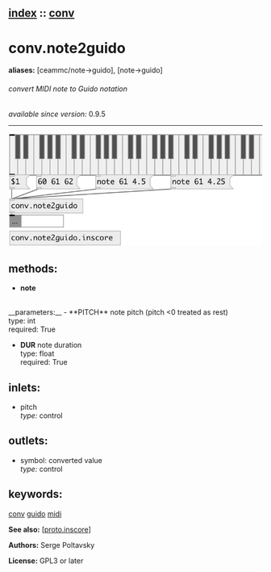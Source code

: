 [index](index.html) :: [conv](category_conv.html)
---

# conv.note2guido
**aliases:** [ceammc/note-&gt;guido], [note-&gt;guido]


###### convert MIDI note to Guido notation

*available since version:* 0.9.5

---




[![example](../examples/img/conv.note2guido.jpg)](../examples/pd/conv.note2guido.pd)





## methods:

* **note**
<br>
  __parameters:__
  - **PITCH** note pitch (pitch &lt;0 treated as rest)<br>
    type: int <br>
    required: True <br>

  - **DUR** note duration<br>
    type: float <br>
    required: True <br>






## inlets:

* pitch<br>
_type:_ control



## outlets:

* symbol: converted value<br>
_type:_ control



## keywords:

[conv](keywords/conv.html)
[guido](keywords/guido.html)
[midi](keywords/midi.html)



**See also:**
[\[proto.inscore\]](proto.inscore.html)




**Authors:** Serge Poltavsky




**License:** GPL3 or later





